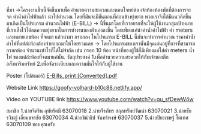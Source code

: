 

ที่มา
->โครงงานชิ้นนี้จัดขึ้นมาเพื่อ อำนวยความสะดวกและตอบโจทย์ต่อ เจ้าห้องห้องพักที่ต้องการจะจด ค่าน้ำค่าไฟฟ้าแล้ว นำไปคำนวณ โดยที่มันจะมีขั้นตอนที่ค่อนข้างยุ่งยาก พวกเราจึงได้มีแนวคิดขึ้นมาเกิดเป็นโปรแกรม คำนวณไฟฟ้า (E-BILL)
->   นี้ขึ้นมาโดยที่เราอยากที่จะให้ผู้ใช้งานกลุ่มเป้าหมายที่เราเล็งไว้ได้ลดความยุ่งยากในการทำงานของตัวเองลงขึ้น โดยเพียงแค่นำค่าน้ำค่าไฟฟ้า ค่า meters และหมายเลขห้อง ที่จดมา แล้วนำมา กรอกลง ในโปรแกรม E-BILL นี้มันจะทำการคำนวณ ราคาค่าน้ำค่าไฟที่แต่ล่ะห้องต้องจ่ายออกมาให้โดยรวมเลย 
->   โดยโปรแกรมของเรานั้นมีจุดเด่นอยู่ที่การที่สามารถ กรอกห้อง จำนวนเท่าไรก็ได้ไม่จำกัด เช่น กรอก 10 ห้อง หน้าที่ของผู้ใช้ก็มีเพียงแค่ใส่ค่า meters น้ำไฟ  ของแต่ล่ะห้องที่จดมาแค่นั้น.
วัตถุประสงค์
1.เพื่ออำนวยความสะดวกให้กับเจ้าของตึกอสังหาริมทรัพย์
2.เพื่อจัดระเบียบและความมั่นใจให้กับผู้ใช้งาน

Poster (โปสเตอร์)
[E-Bills_print [Converted].pdf](https://github.com/Gokuto01/Teio/files/6525968/E-Bills_print.Converted.pdf)


Website Link
https://goofy-volhard-b10c88.netlify.app/

Video on YOUTUBE link
https://www.youtube.com/watch?v=qu_sfDewW4w

สมาชิก
1.นำยจิตริน อุทัยรัศมี 63070018
2.นำยจีรภัทร สกุลทรัพย์วัฒนำ 63070021
3.นำยชัยรวิชญ์ เอี่ยมขจรชัย 63070034
4.นำยชินำธิป จันทร์พงษ์ 63070037
5.นำยปิยะเชษฐ์ โตเทศ 63070109
ขอบคุณครับ
